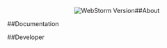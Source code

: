 <p align="center">
<img src = "https://img.shields.io/badge/Engine-WebStorm%202022.3.2-blue" alt="WebStorm Version"



##About

##Documentation

##Developer
